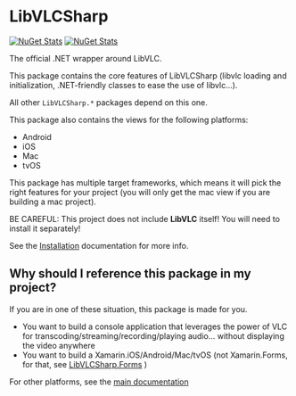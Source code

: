 # LibVLCSharp

[![NuGet Stats](https://img.shields.io/nuget/v/LibVLCSharp.svg)](https://www.nuget.org/packages/LibVLCSharp)
[![NuGet Stats](https://img.shields.io/nuget/dt/LibVLCSharp.svg)](https://www.nuget.org/packages/LibVLCSharp)

The official .NET wrapper around LibVLC.

This package contains the core features of LibVLCSharp (libvlc loading and initialization, .NET-friendly classes to ease the use of libvlc...).

All other `LibVLCSharp.*` packages depend on this one.

This package also contains the views for the following platforms:

- Android
- iOS
- Mac
- tvOS

This package has multiple target frameworks, which means it will pick the right features for your project (you will only get the mac view if you are building a mac project).

BE CAREFUL: This project does not include **LibVLC** itself! You will need to install it separately!

   See the [Installation](../README.md#installation) documentation for more info.

## Why should I reference this package in my project?

If you are in one of these situation, this package is made for you.

- You want to build a console application that leverages the power of VLC for transcoding/streaming/recording/playing audio... without displaying the video anywhere
- You want to build a Xamarin.iOS/Android/Mac/tvOS (not Xamarin.Forms, for that, see [LibVLCSharp.Forms](../LibVLCSharp.Forms/README.md) )

For other platforms, see the [main documentation](../README.md)
